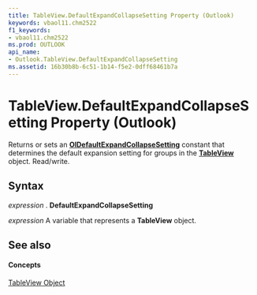 ```yaml
---
title: TableView.DefaultExpandCollapseSetting Property (Outlook)
keywords: vbaol11.chm2522
f1_keywords:
- vbaol11.chm2522
ms.prod: OUTLOOK
api_name:
- Outlook.TableView.DefaultExpandCollapseSetting
ms.assetid: 16b30b8b-6c51-1b14-f5e2-0dff68461b7a
---
```



# TableView.DefaultExpandCollapseSetting Property (Outlook)

Returns or sets an  **[OlDefaultExpandCollapseSetting](oldefaultexpandcollapsesetting-enumeration-outlook.md)** constant that determines the default expansion setting for groups in the **[TableView](tableview-object-outlook.md)** object. Read/write.


## Syntax

 _expression_ . **DefaultExpandCollapseSetting**

 _expression_ A variable that represents a **TableView** object.


## See also


#### Concepts


[TableView Object](tableview-object-outlook.md)

